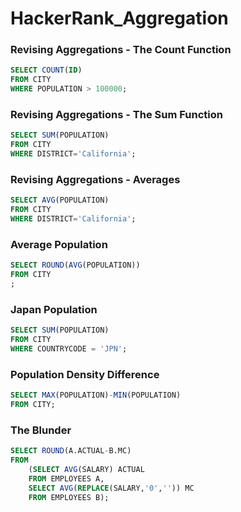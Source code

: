 # HackerRank_Aggregation



### Revising Aggregations - The Count Function

```sql
SELECT COUNT(ID)
FROM CITY
WHERE POPULATION > 100000;
```



### Revising Aggregations - The Sum Function

```sql
SELECT SUM(POPULATION)
FROM CITY
WHERE DISTRICT='California';
```



### Revising Aggregations - Averages

```sql
SELECT AVG(POPULATION)
FROM CITY
WHERE DISTRICT='California';
```



### Average Population

```sql
SELECT ROUND(AVG(POPULATION))
FROM CITY
;
```



### Japan Population

```sql
SELECT SUM(POPULATION)
FROM CITY
WHERE COUNTRYCODE = 'JPN';
```



### Population Density Difference

```sql
SELECT MAX(POPULATION)-MIN(POPULATION)
FROM CITY;
```



### The Blunder

```sql
SELECT ROUND(A.ACTUAL-B.MC)
FROM
	(SELECT AVG(SALARY) ACTUAL
    FROM EMPLOYEES A,
    SELECT AVG(REPLACE(SALARY,'0','')) MC
    FROM EMPLOYEES B);
```

